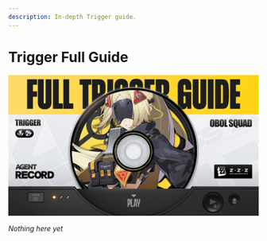 ```yaml
---
description: In-depth Trigger guide.
---
```


# Trigger Full Guide

![Full guide](../../assets/images/social/guides/trigger/full.png)

_Nothing here yet_